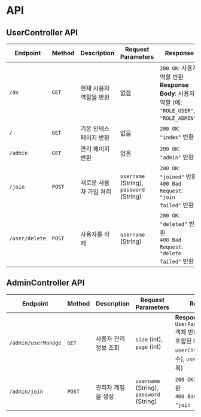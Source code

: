 # API 

## UserController API

| **Endpoint**             | **Method** | **Description**                             | **Request Parameters**               | **Response**                                                                                       |
|--------------------------|------------|---------------------------------------------|--------------------------------------|----------------------------------------------------------------------------------------------------|
| `/do`                    | `GET`      | 현재 사용자 역할을 반환                  | 없음                                 | `200 OK`: 사용자 역할 반환 <br> **Response Body**: 사용자 역할 (예: `"ROLE_USER"`, `"ROLE_ADMIN"`) |
| `/`                       | `GET`      | 기본 인덱스 페이지 반환                    | 없음                                 | `200 OK`: `"index"` 반환                                                                           |
| `/admin`                  | `GET`      | 관리 페이지 반환                           | 없음                                 | `200 OK`: `"admin"` 반환                                                                           |
| `/join`                   | `POST`     | 새로운 사용자 가입 처리                   | `username` (String), `password` (String) | `200 OK`: `"joined"` 반환 <br> `400 Bad Request`: `"join failed"` 반환                           |
| `/user/delete`            | `POST`     | 사용자를 삭제                               | `username` (String)                  | `200 OK`: `"deleted"` 반환 <br> `400 Bad Request`: `"delete failed"` 반환                         |

## AdminController API

| **Endpoint**             | **Method** | **Description**                          | **Request Parameters**         | **Response**                                                                      |
|--------------------------|------------|------------------------------------------|--------------------------------|-----------------------------------------------------------------------------------|
| `/admin/userManage`            | `GET`      | 사용자 관리 정보 조회                    | `size` (int), `page` (int)     | **Response Body**: `UserPageResponseDto` 객체 반환 <br> 포함된 데이터: `userCnt` (총 사용자 수), `users` (사용자 목록) |
| `/admin/join`        | `POST`       | 관리자 계정을 생성 | `username` (String), `password` (String) | `200 OK`: `"joined"` 반환 <br> `400 Bad Request`: `"join failed"` 반환                  |
